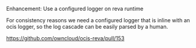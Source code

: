 Enhancement: Use a configured logger on reva runtime

For consistency reasons we need a configured logger that is inline with an ocis logger, so the log cascade can be easily parsed by a human.

https://github.com/owncloud/ocis-reva/pull/153
